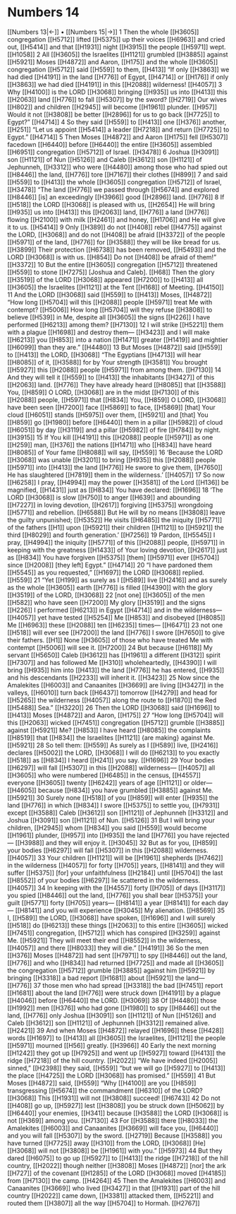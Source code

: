 # Numbers 14
[[Numbers 13|←]] • [[Numbers 15|→]]
1 Then the whole [[H3605]] congregation [[H5712]] lifted [[H5375]] up their voices [[H6963]] and cried out, [[H5414]] and that [[H1931]] night [[H3915]] the people [[H5971]] wept. [[H1058]] 
2 All [[H3605]] the Israelites [[H1121]] grumbled [[H3885]] against [[H5921]] Moses [[H4872]] and Aaron, [[H175]] and the whole [[H3605]] congregation [[H5712]] said [[H559]] to them, [[H413]] “If only [[H3863]] we had died [[H4191]] in the land [[H776]] of Egypt, [[H4714]] or [[H176]] if only [[H3863]] we had died [[H4191]] in this [[H2088]] wilderness! [[H4057]] 
3 Why [[H4100]] is the LORD [[H3068]] bringing [[H935]] us into [[H413]] this [[H2063]] land [[H776]] to fall [[H5307]] by the sword? [[H2719]] Our wives [[H802]] and children [[H2945]] will become [[H1961]] plunder. [[H957]] Would it not [[H3808]] be better [[H2896]] for us to go back [[H7725]] to Egypt?” [[H4714]] 
4 So they said [[H559]] to [[H413]] one [[H376]] another, [[H251]] “Let us appoint [[H5414]] a leader [[H7218]] and return [[H7725]] to Egypt.” [[H4714]] 
5 Then Moses [[H4872]] and Aaron [[H175]] fell [[H5307]] facedown [[H6440]] before [[H6440]] the entire [[H3605]] assembled [[H6951]] congregation [[H5712]] of Israel. [[H3478]] 
6 Joshua [[H3091]] son [[H1121]] of Nun [[H5126]] and Caleb [[H3612]] son [[H1121]] of Jephunneh, [[H3312]] who were [[H4480]] among those who had spied out [[H8446]] the land, [[H776]] tore [[H7167]] their clothes [[H899]] 
7 and said [[H559]] to [[H413]] the whole [[H3605]] congregation [[H5712]] of Israel, [[H3478]] “The land [[H776]] we passed through [[H5674]] and explored [[H8446]] [is] an exceedingly [[H3966]] good [[H2896]] land. [[H776]] 
8 If [[H518]] the LORD [[H3068]] is pleased with us, [[H2654]] He will bring [[H935]] us into [[H413]] this [[H2063]] land, [[H776]] a land [[H776]] flowing [[H2100]] with milk [[H2461]] and honey, [[H1706]] and He will give it to us. [[H5414]] 
9 Only [[H389]] do not [[H408]] rebel [[H4775]] against the LORD, [[H3068]] and do not [[H408]] be afraid [[H3372]] of the people [[H5971]] of the land, [[H776]] for [[H3588]] they will be like bread for us. [[H3899]] Their protection [[H6738]] has been removed, [[H5493]] and the LORD [[H3068]] is with us. [[H854]] Do not [[H408]] be afraid of them!” [[H3372]] 
10 But the entire [[H3605]] congregation [[H5712]] threatened [[H559]] to stone [[H7275]] [Joshua and Caleb]. [[H68]] Then the glory [[H3519]] of the LORD [[H3068]] appeared [[H7200]] to [[H413]] all [[H3605]] the Israelites [[H1121]] at the Tent [[H168]] of Meeting. [[H4150]] 
11 And the LORD [[H3068]] said [[H559]] to [[H413]] Moses, [[H4872]] “How long [[H5704]] will this [[H2088]] people [[H5971]] treat Me with contempt? [[H5006]] How long [[H5704]] will they refuse [[H3808]] to believe [[H539]] in Me,  despite all [[H3605]] the signs [[H226]] I have performed [[H6213]] among them? [[H7130]] 
12 I will strike [[H5221]] them with a plague [[H1698]] and destroy them— [[H3423]] and I will make [[H6213]] you [[H853]] into a nation [[H1471]] greater [[H1419]] and mightier [[H6099]] than they are.” [[H4480]] 
13 But Moses [[H4872]] said [[H559]] to [[H413]] the LORD, [[H3068]] “The Egyptians [[H4713]] will hear [[H8085]] of it, [[H3588]] for by Your strength [[H3581]] You brought [[H5927]] this [[H2088]] people [[H5971]] from among them. [[H7130]] 
14 And they will tell it [[H559]] to [[H413]] the inhabitants [[H3427]] of this [[H2063]] land. [[H776]] They have already heard [[H8085]] that [[H3588]] You, [[H859]] O LORD, [[H3068]] are in the midst [[H7130]] of this [[H2088]] people, [[H5971]] that [[H834]] You, [[H859]] O LORD, [[H3068]] have been seen [[H7200]] face [[H5869]] to face, [[H5869]] [that] Your cloud [[H6051]] stands [[H5975]] over them, [[H5921]] and [that] You [[H859]] go [[H1980]] before [[H6440]] them in a pillar [[H5982]] of cloud [[H6051]] by day [[H3119]] and a pillar [[H5982]] of fire [[H784]] by night. [[H3915]] 
15 If You kill [[H4191]] this [[H2088]] people [[H5971]] as one [[H259]] man, [[H376]] the nations [[H1471]] who [[H834]] have heard [[H8085]] of Your fame [[H8088]] will say, [[H559]] 
16 ‘Because the LORD [[H3068]] was unable [[H3201]] to bring [[H935]] this [[H2088]] people [[H5971]] into [[H413]] the land [[H776]] He swore to give them, [[H7650]] He has slaughtered [[H7819]] them in the wilderness.’ [[H4057]] 
17 So now [[H6258]] I pray, [[H4994]] may the power [[H3581]] of the Lord [[H136]] be magnified, [[H1431]] just as [[H834]] You have declared: [[H1696]] 
18 ‘The LORD [[H3068]] is slow [[H750]] to anger [[H639]] and abounding [[H7227]] in loving devotion, [[H2617]] forgiving [[H5375]] wrongdoing [[H5771]] and rebellion. [[H6588]] But He will by no means [[H3808]] leave the guilty unpunished; [[H5352]] He visits [[H6485]] the iniquity [[H5771]] of the fathers [[H1]] upon [[H5921]] their children [[H1121]] to [[H5921]] the third [[H8029]] and fourth generation.’ [[H7256]] 
19 Pardon, [[H5545]] I pray, [[H4994]] the iniquity [[H5771]] of this [[H2088]] people, [[H5971]] in keeping with the greatness [[H1433]] of Your loving devotion, [[H2617]] just as [[H834]] You have forgiven [[H5375]] [them] [[H5971]] ever [[H5704]] since [[H2008]] [they left] Egypt.” [[H4714]] 
20 “I have pardoned them [[H5545]] as you requested,” [[H1697]] the LORD [[H3068]] replied. [[H559]] 
21 “Yet [[H199]] as surely as I [[H589]] live [[H2416]] and as surely as the whole [[H3605]] earth [[H776]] is filled [[H4390]] with the glory [[H3519]] of the LORD, [[H3068]] 
22 [not one] [[H3605]] of the men [[H582]] who have seen [[H7200]] My glory [[H3519]] and the signs [[H226]] I performed [[H6213]] in Egypt [[H4714]] and in the wilderness— [[H4057]] yet have tested [[H5254]] Me [[H853]] and disobeyed [[H8085]] Me [[H6963]] these [[H2088]] ten [[H6235]] times— [[H6471]] 
23 not one [[H518]] will ever see [[H7200]] the land [[H776]] I swore [[H7650]] to give their fathers. [[H1]] None [[H3605]] of those who have treated Me with contempt [[H5006]] will see it. [[H7200]] 
24 But because [[H6118]] My servant [[H5650]] Caleb [[H3612]] has [[H1961]] a different [[H312]] spirit [[H7307]] and has followed Me [[H310]] wholeheartedly, [[H4390]] I will bring [[H935]] him into [[H413]] the land [[H776]] he has entered, [[H935]] and his descendants [[H2233]] will inherit it. [[H3423]] 
25 Now since the Amalekites [[H6003]] and Canaanites [[H3669]] are living [[H3427]] in the valleys, [[H6010]] turn back [[H6437]] tomorrow [[H4279]] and head for [[H5265]] the wilderness [[H4057]] along the route to [[H1870]] the Red [[H5488]] Sea.” [[H3220]] 
26 Then the LORD [[H3068]] said [[H1696]] to [[H413]] Moses [[H4872]] and Aaron, [[H175]] 
27 “How long [[H5704]] will this [[H2063]] wicked [[H7451]] congregation [[H5712]] grumble [[H3885]] against [[H5921]] Me? [[H853]] I have heard [[H8085]] the complaints [[H8519]] that [[H834]] the Israelites [[H1121]] {are making} against Me. [[H5921]] 
28 So tell them: [[H559]] As surely as I [[H589]] live, [[H2416]] declares [[H5002]] the LORD, [[H3068]] I will do [[H6213]] to you  exactly [[H518]] as [[H834]] I heard [[H241]] you say. [[H1696]] 
29 Your bodies [[H6297]] will fall [[H5307]] in this [[H2088]] wilderness— [[H4057]] all [[H3605]] who were numbered [[H6485]] in the census, [[H4557]] everyone [[H3605]] twenty [[H6242]] years of age [[H1121]] or older— [[H4605]] because [[H834]] you have grumbled [[H3885]] against Me. [[H5921]] 
30 Surely none [[H518]] of you [[H859]] will enter [[H935]] the land [[H776]] in which [[H834]] I swore [[H5375]] to settle you, [[H7931]] except [[H3588]] Caleb [[H3612]] son [[H1121]] of Jephunneh [[H3312]] and Joshua [[H3091]] son [[H1121]] of Nun. [[H5126]] 
31 But I will bring your children, [[H2945]] whom [[H834]] you said [[H559]] would become [[H1961]] plunder, [[H957]] into [[H935]] the land [[H776]] you have rejected— [[H3988]] and they will enjoy it. [[H3045]] 
32 But as for you, [[H859]] your bodies [[H6297]] will fall [[H5307]] in this [[H2088]] wilderness. [[H4057]] 
33 Your children [[H1121]] will be [[H1961]] shepherds [[H7462]] in the wilderness [[H4057]] for forty [[H705]] years, [[H8141]] and they will suffer [[H5375]] [for] your unfaithfulness [[H2184]] until [[H5704]] the last [[H8552]] of your bodies [[H6297]] lie scattered in the wilderness. [[H4057]] 
34 In keeping with the [[H4557]] forty [[H705]] of days [[H3117]] you spied [[H8446]] out the land, [[H776]] you shall bear [[H5375]] your guilt [[H5771]] forty [[H705]] years— [[H8141]] a year [[H8141]] for each day— [[H8141]] and you will experience [[H3045]] My alienation. [[H8569]] 
35 I, [[H589]] the LORD, [[H3068]] have spoken, [[H1696]] and I will surely [[H518]] do [[H6213]] these things [[H2063]] to this entire [[H3605]] wicked [[H7451]] congregation, [[H5712]] which has conspired [[H3259]] against Me. [[H5921]] They will meet their end [[H8552]] in the wilderness, [[H4057]] and there [[H8033]] they will die.” [[H4191]] 
36 So the men [[H376]] Moses [[H4872]] had sent [[H7971]] to spy [[H8446]] out the land, [[H776]] and who [[H834]] had returned [[H7725]] and made all [[H3605]] the congregation [[H5712]] grumble [[H3885]] against him [[H5921]] by bringing [[H3318]] a bad report [[H1681]] about [[H5921]] the land— [[H776]] 
37 those men who had spread [[H3318]] the bad [[H7451]] report [[H1681]] about the land [[H776]] were struck down [[H4191]] by a plague [[H4046]] before [[H6440]] the LORD. [[H3069]] 
38 Of [[H4480]] those [[H1992]] men [[H376]] who had gone [[H1980]] to spy [[H8446]] out the land, [[H776]] only Joshua [[H3091]] son [[H1121]] of Nun [[H5126]] and Caleb [[H3612]] son [[H1121]] of Jephunneh [[H3312]] remained alive. [[H2421]] 
39 And when Moses [[H4872]] relayed [[H1696]] these [[H428]] words [[H1697]] to [[H413]] all [[H3605]] the Israelites, [[H1121]] the people [[H5971]] mourned [[H56]] greatly. [[H3966]] 
40 Early the next morning [[H1242]] they got up [[H7925]] and went up [[H5927]] toward [[H413]] the ridge [[H7218]] of the hill country. [[H2022]] “We have indeed [[H2005]] sinned,” [[H2398]] they said, [[H559]] “but we will go [[H5927]] to [[H413]] the place [[H4725]] the LORD [[H3068]] has promised.” [[H559]] 
41 But Moses [[H4872]] said, [[H559]] “Why [[H4100]] are you [[H859]] transgressing [[H5674]] the commandment [[H6310]] of the LORD? [[H3068]] This [[H1931]] will not [[H3808]] succeed! [[H6743]] 
42 Do not [[H408]] go up, [[H5927]] lest [[H3808]] you be struck down [[H5062]] by [[H6440]] your enemies, [[H341]] because [[H3588]] the LORD [[H3068]] is not [[H369]] among you. [[H7130]] 
43 For [[H3588]] there [[H8033]] the Amalekites [[H6003]] and Canaanites [[H3669]] will face you, [[H6440]] and you will fall [[H5307]] by the sword. [[H2719]] Because [[H3588]] you have turned [[H7725]] away [[H310]] from the LORD, [[H3068]] [He] [[H3068]] will not [[H3808]] be [[H1961]] with you.” [[H5973]] 
44 But they dared [[H6075]] to go up [[H5927]] to [[H413]] the ridge [[H7218]] of the hill country, [[H2022]] though neither [[H3808]] Moses [[H4872]] [nor] the ark [[H727]] of the covenant [[H1285]] of the LORD [[H3068]] moved [[H4185]] from [[H7130]] the camp. [[H4264]] 
45 Then the Amalekites [[H6003]] and Canaanites [[H3669]] who lived [[H3427]] in that [[H1931]] part of the hill country [[H2022]] came down, [[H3381]] attacked them, [[H5221]] and routed them [[H3807]] all the way [[H5704]] to Hormah. [[H2767]] 
